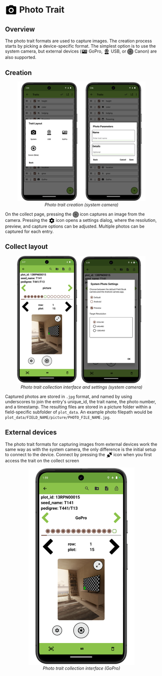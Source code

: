 <img ref="photo" style="vertical-align: middle;" src="_static/icons/formats/camera.png" width="40px"> Photo Trait
=====================================================================

Overview
--------

The photo trait formats are used to capture images. The creation process starts by picking a device-specific format.
The simplest option is to use the system camera, but external devices (<img ref="connect" style="vertical-align: middle;" src="_static/icons/formats/camera-gopro.png" width="20px"> GoPro, <img ref="connect" style="vertical-align: middle;" src="_static/icons/formats/webcam.png" width="20px"> USB, or <img ref="connect" style="vertical-align: middle;" src="_static/icons/formats/shutter.png" width="20px"> Canon) are also supported.

Creation
--------

<figure align="center" class="image">
  <img src="_static/images/traits/formats/create_photo_joined.png" width="700px"> 
  <figcaption><i>Photo trait creation (system camera)</i></figcaption> 
</figure>

On the collect page, pressing the <img ref="connect" style="vertical-align: middle;" src="_static/icons/formats/shutter.png" width="20px"> icon captures an image from the camera.
Pressing the <img ref="connect" style="vertical-align: middle;" src="_static/icons/formats/cog.png" width="20px"> icon opens a settings dialog, where the resolution, preview, and capture options can be adjusted.
Multiple photos can be captured for each entry. 

Collect layout
--------------

<figure align="center" class="image">
  <img src="_static/images/traits/formats/collect_photo_joined.png" width="700px"> 
  <figcaption><i>Photo trait collection interface and settings (system camera)</i></figcaption> 
</figure>

Captured photos are stored in `.jpg` format, and named by using underscores to join the entry's unique_id, the trait name, the photo number, and a timestamp.
The resulting files are stored in a picture folder within a field-specific subfolder of `plot_data`.
An example photo filepath would be `plot_data/FIELD_NAME/picture/PHOTO_FILE_NAME.jpg`.

External devices
----------------

The photo trait formats for capturing images from external devices work the same way as with the system camera, the only difference is the initial setup to connect to the device.
Connect by pressing the <img ref="connect" style="vertical-align: middle;" src="_static/icons/formats/connection.png" width="20px"> icon when you first access the trait on the collect screen

<figure align="center" class="image">
  <img src="_static/images/traits/formats/collect_gopro_framed.png" width="350px"> 
  <figcaption><i>Photo trait collection interface (GoPro)</i></figcaption> 
</figure>